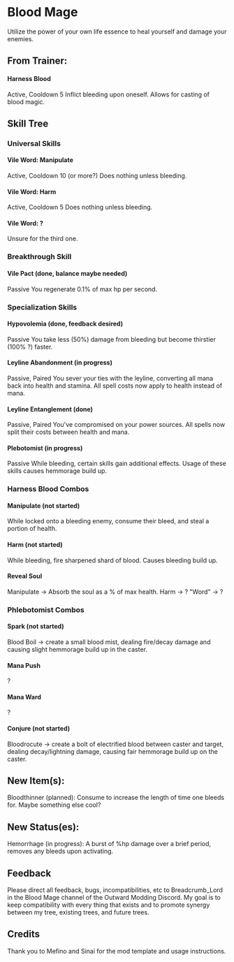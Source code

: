 # Blood Mage

Utilize the power of your own life essence to heal yourself and damage your enemies.

## From Trainer:
#### Harness Blood
Active, Cooldown 5
Inflict bleeding upon oneself. Allows for casting of blood magic.

## Skill Tree

### Universal Skills

#### Vile Word: Manipulate
Active, Cooldown 10 (or more?)
Does nothing unless bleeding.

#### Vile Word: Harm
Active, Cooldown 5
Does nothing unless bleeding.

#### Vile Word: ?
Unsure for the third one.

### Breakthrough Skill

#### Vile Pact (done, balance maybe needed)
Passive
You regenerate 0.1% of max hp per second. 

### Specialization Skills

#### Hypovolemia (done, feedback desired)
Passive
You take less (50%) damage from bleeding but become thirstier (100% ?) faster.

#### Leyline Abandonment (in progress)
Passive, Paired
You sever your ties with the leyline, converting all mana back into health and stamina. All spell costs now apply to health instead of mana.

#### Leyline Entanglement (done)
Passive, Paired
You've compromised on your power sources. All spells now split their costs between 
health and mana. 

#### Plebotomist (in progress)
Passive
While bleeding, certain skills gain additional effects. Usage of these skills causes
hemmorage build up.

### Harness Blood Combos 

#### Manipulate (not started)
While locked onto a bleeding enemy, consume their bleed, and steal a portion of health.

#### Harm (not started)
While bleeding, fire sharpened shard of blood. Causes bleeding build up.

#### Reveal Soul
Manipulate -> Absorb the soul as a % of max health.
Harm -> ?
"Word" -> ?

### Phlebotomist Combos

#### Spark (not started)
Blood Boil -> create a small blood mist, dealing fire/decay damage and causing slight hemmorage
build up in the caster.

#### Mana Push
?

#### Mana Ward
?

#### Conjure (not started)
Bloodrocute -> create a bolt of electrified blood between caster and target, dealing decay/lightning damage,
causing fair hemmorage build up on the caster.

## New Item(s):
Bloodthinner (planned): Consume to increase the length of time one bleeds for. Maybe something else cool?

## New Status(es):
Hemorrhage (in progress): A burst of %hp damage over a brief period, removes any bleeds upon activating. 

## Feedback
Please direct all feedback, bugs, incompatibilities, etc to Breadcrumb_Lord in the
Blood Mage channel of the Outward Modding Discord. My goal is to keep compatibility with every thing that exists and to
promote synergy between my tree, existing trees, and future trees. 

## Credits

Thank you to Mefino and Sinai for the mod template and usage instructions.

